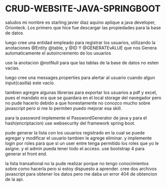 # CRUD-WEBSITE-JAVA-SPRINGBOOT
saludos mi nombre es starling javier diaz aquino 
aplique a java developer,
Orionteck.
Los primero que hice fue descargar las propiedades
para la base de datos

luego cree una entidad empleado para registrar los usuarios,
utilizando la anotaciones @Entity @table, y @ID Y @GENERATEvALUE
que nos Genera automaticamente el autoincremento de los usuarios

use la anotacion @notNull para que las tablas de la base de 
datos no esten vacias.

luego cree una messages.properties para alertar al usuario cuando algun
input(casilla) este vacio.

tambien agregre algunas librerias para exportar los usuarios
a pdf y excel, pues el mandato era que se guardara en el
local storage del navegador pero no pude hacerlo debido
a que honestamente no conozco mucho sobre javascript pero
si me lo permiten puedo mejorar esa skill. 

para la password implemente el PasswordGenerator de java
y para el hash(encriptacion) use websecurity del
framework spring boot.

pude generar la lista con los usuarios registrado
en la cual se puede agregar y modificar el usuario tambien
le agrege eliminar.
y implemente login por roles para que si un user entre
tenga permitido los roles que yo le asigne.
y el admin pueda tener todo el acceso.
 use bootstrap
4 para generar el front end.

la lista transational no la pude realizar porque no tengo
conocimientos sobre como hacerla pero si estoy dispuesto a
aprender. cree dos archivos javascript para obtener los
datos pero me daba un error 404 de obtencion de la api.
